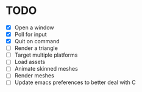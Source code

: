TODO
====

  - [x] Open a window
  - [x] Poll for input
  - [x] Quit on command
  - [ ] Render a triangle
  - [ ] Target multiple platforms
  - [ ] Load assets
  - [ ] Animate skinned meshes
  - [ ] Render meshes
  - [ ] Update emacs preferences to better deal with C
